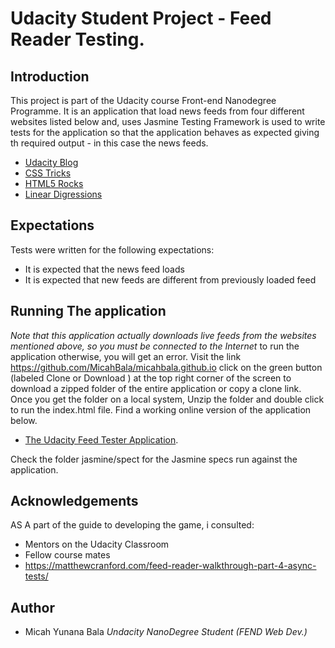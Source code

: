# Udacity Student Project - Feed Reader Testing.

## Introduction

This project is part of the Udacity course Front-end Nanodegree Programme. It is an application that load news feeds from four different websites listed below and, uses Jasmine Testing Framework is used to write tests for the application so that the application behaves as expected giving th required output - in this case the news feeds.

- [Udacity Blog](http://blog.udacity.com/feed)
- [CSS Tricks](http://feeds.feedburner.com/CssTricks)
- [HTML5 Rocks](http://feeds.feedburner.com/html5rocks)
- [Linear Digressions](http://feeds.feedburner.com/udacity-linear-digressions)

## Expectations

Tests were written for the following expectations:

- It is expected that the news feed loads
- It is expected that new feeds are different from previously loaded feed

## Running The application

_Note that this application actually downloads live feeds from the websites mentioned above, so you must be connected to the Internet_ to run the application otherwise, you will get an error. Visit the link https://github.com/MicahBala/micahbala.github.io click on the green button (labeled Clone or Download ) at the top right corner of the screen to download a zipped folder of the entire application or copy a clone link. Once you get the folder on a local system, Unzip the folder and double click to run the index.html file. Find a working online version of the application below.

- [The Udacity Feed Tester Application](https://MicahBala.github.io/).

Check the folder jasmine/spect for the Jasmine specs run against the application.

## Acknowledgements

AS A part of the guide to developing the game, i consulted:

- Mentors on the Udacity Classroom
- Fellow course mates
- https://matthewcranford.com/feed-reader-walkthrough-part-4-async-tests/

## Author

- Micah Yunana Bala
  _Undacity NanoDegree Student (FEND Web Dev.)_
